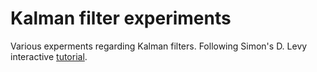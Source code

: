 # Kalman filter experiments

Various experments regarding Kalman filters. 
Following Simon's D. Levy interactive [tutorial](https://simondlevy.academic.wlu.edu/kalman-tutorial/). 